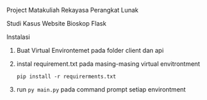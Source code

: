 Project Matakuliah Rekayasa Perangkat Lunak 

Studi Kasus Website Bioskop Flask

Instalasi 
1. Buat Virtual Environtemet pada folder client dan api
2. instal requirement.txt pada masing-masing virtual envitrontment

   ```pip install -r requirerments.txt```
3. run ```py main.py``` pada command prompt setiap environtment
    
 
